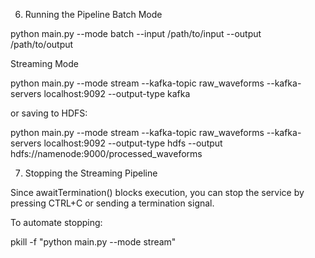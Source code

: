 

6. Running the Pipeline
Batch Mode

python main.py --mode batch --input /path/to/input --output /path/to/output

Streaming Mode

python main.py --mode stream --kafka-topic raw_waveforms --kafka-servers localhost:9092 --output-type kafka

or saving to HDFS:

python main.py --mode stream --kafka-topic raw_waveforms --kafka-servers localhost:9092 --output-type hdfs --output hdfs://namenode:9000/processed_waveforms

7. Stopping the Streaming Pipeline

Since awaitTermination() blocks execution, you can stop the service by pressing CTRL+C or sending a termination signal.

To automate stopping:

pkill -f "python main.py --mode stream"